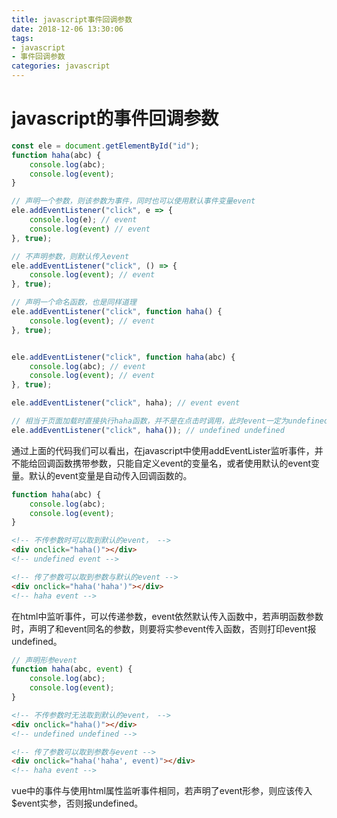 ```yaml
---
title: javascript事件回调参数
date: 2018-12-06 13:30:06
tags:
- javascript
- 事件回调参数
categories: javascript
---
```


# javascript的事件回调参数

```javascript
const ele = document.getElementById("id");
function haha(abc) {
    console.log(abc);
    console.log(event);
}

// 声明一个参数，则该参数为事件，同时也可以使用默认事件变量event
ele.addEventListener("click", e => {
    console.log(e); // event
    console.log(event) // event
}, true);

// 不声明参数，则默认传入event
ele.addEventListener("click", () => {
    console.log(event); // event
}, true);

// 声明一个命名函数，也是同样道理
ele.addEventListener("click", function haha() {
    console.log(event); // event
}, true);


ele.addEventListener("click", function haha(abc) {
    console.log(abc); // event
    console.log(event); // event
}, true);

ele.addEventListener("click", haha); // event event

// 相当于页面加载时直接执行haha函数，并不是在点击时调用，此时event一定为undefined，参数abc根据是否传入而定，若不传则为undefined，否则为传入的值本身。
ele.addEventListener("click", haha()); // undefined undefined

```

通过上面的代码我们可以看出，在javascript中使用addEventLister监听事件，并不能给回调函数携带参数，只能自定义event的变量名，或者使用默认的event变量。默认的event变量是自动传入回调函数的。

```javascript
function haha(abc) {
    console.log(abc);
    console.log(event);
}
```

```html
<!-- 不传参数时可以取到默认的event， -->
<div onclick="haha()"></div>
<!-- undefined event -->

<!-- 传了参数可以取到参数与默认的event -->
<div onclick="haha('haha')"></div>
<!-- haha event -->
```

在html中监听事件，可以传递参数，event依然默认传入函数中，若声明函数参数时，声明了和event同名的参数，则要将实参event传入函数，否则打印event报undefined。

```javascript
// 声明形参event
function haha(abc, event) {
    console.log(abc);
    console.log(event);
}
```

```html
<!-- 不传参数时无法取到默认的event， -->
<div onclick="haha()"></div>
<!-- undefined undefined -->

<!-- 传了参数可以取到参数与event -->
<div onclick="haha('haha', event)"></div>
<!-- haha event -->
```

vue中的事件与使用html属性监听事件相同，若声明了event形参，则应该传入$event实参，否则报undefined。